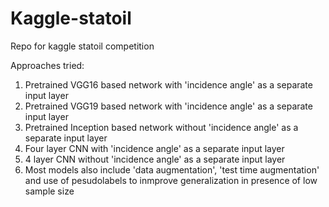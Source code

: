 # Kaggle-statoil
Repo for kaggle statoil competition

Approaches tried:

1. Pretrained VGG16 based network with 'incidence angle' as a separate input layer
2. Pretrained VGG19 based network with 'incidence angle' as a separate input layer
3. Pretrained Inception based network without 'incidence angle' as a separate input layer
4. Four layer CNN with 'incidence angle' as a separate input layer
5. 4 layer CNN without 'incidence angle' as a separate input layer
6. Most models also include 'data augmentation', 'test time augmentation' and use of pesudolabels to inmprove generalization in presence  of low sample size
